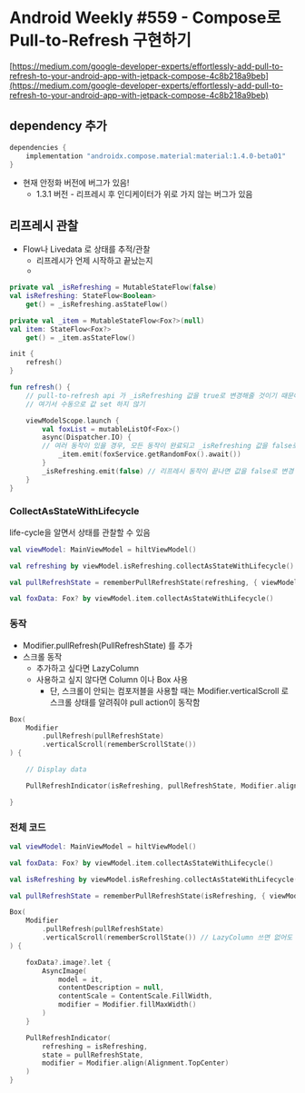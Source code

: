 # Android Weekly #559 - Compose로 Pull-to-Refresh 구현하기

[https://medium.com/google-developer-experts/effortlessly-add-pull-to-refresh-to-your-android-app-with-jetpack-compose-4c8b218a9beb](https://medium.com/google-developer-experts/effortlessly-add-pull-to-refresh-to-your-android-app-with-jetpack-compose-4c8b218a9beb)

## dependency 추가

```kotlin
dependencies {
	implementation "androidx.compose.material:material:1.4.0-beta01"
}
```

* 현재 안정화 버전에 버그가 있음!
  * 1.3.1 버전 - 리프레시 후 인디케이터가 위로 가지 않는 버그가 있음

## 리프레시 관찰

* Flow나 Livedata 로 상태를 추적/관찰
  * 리프레시가 언제 시작하고 끝났는지
  *

```kotlin
private val _isRefreshing = MutableStateFlow(false)
val isRefreshing: StateFlow<Boolean>
	get() = _isRefreshing.asStateFlow()

private val _item = MutableStateFlow<Fox?>(null)
val item: StateFlow<Fox?>
	get() = _item.asStateFlow()

init {
	refresh()
}

fun refresh() {
	// pull-to-refresh api 가 _isRefreshing 값을 true로 변경해줄 것이기 때문에
	// 여기서 수동으로 값 set 하지 않기

	viewModelScope.launch {
		val foxList = mutableListOf<Fox>()
		async(Dispatcher.IO) { 
		// 여러 동작이 있을 경우, 모든 동작이 완료되고 _isRefreshing 값을 false로 만들기 위해 async/await 사용
			_item.emit(foxService.getRandomFox().await())
		}
		_isRefreshing.emit(false) // 리프레시 동작이 끝나면 값을 false로 변경
	}
}
```

### CollectAsStateWithLifecycle

life-cycle을 알면서 상태를 관찰할 수 있음

```kotlin
val viewModel: MainViewModel = hiltViewModel()

val refreshing by viewModel.isRefreshing.collectAsStateWithLifecycle()

val pullRefreshState = rememberPullRefreshState(refreshing, { viewModel.refresh() })

val foxData: Fox? by viewModel.item.collectAsStateWithLifecycle()
```

### 동작

* Modifier.pullRefresh(PullRefreshState) 를 추가
* 스크롤 동작
  * 추가하고 싶다면 LazyColumn
  * 사용하고 싶지 않다면 Column 이나 Box 사용
    * 단, 스크롤이 안되는 컴포저블을 사용할 때는 Modifier.verticalScroll 로 스크롤 상태를 알려줘야 pull action이 동작함

```kotlin
Box(
	Modifier
		.pullRefresh(pullRefreshState)
		.verticalScroll(rememberScrollState())
) {

	// Display data

	PullRefreshIndicator(isRefreshing, pullRefreshState, Modifier.align(Alignment.TopCenter))

}
```

### 전체 코드

```kotlin
val viewModel: MainViewModel = hiltViewModel()

val foxData: Fox? by viewModel.item.collectAsStateWithLifecycle()

val isRefreshing by viewModel.isRefreshing.collectAsStateWithLifecycle()

val pullRefreshState = rememberPullRefreshState(isRefreshing, { viewModel.refresh() })

Box(
	Modifier
		.pullRefresh(pullRefreshState)
		.verticalScroll(rememberScrollState()) // LazyColumn 쓰면 없어도 됨
) {

	foxData?.image?.let {
		AsyncImage(
			model = it,
			contentDescription = null,
			contentScale = ContentScale.FillWidth,
			modifier = Modifier.fillMaxWidth()
		)
	}

	PullRefreshIndicator(
		refreshing = isRefreshing,
		state = pullRefreshState,
		modifier = Modifier.align(Alignment.TopCenter)
	)
}
```
